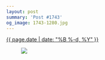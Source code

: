```yaml
---
layout: post
summary: 'Post #1743'
og_image: 1743-1280.jpg
---
```


<p>
 <time>
  <a href="/1743">
   {{ page.date | date: "%B %-d, %Y" }}
  </a>
 </time>
 <a href="/1743">
  <figure data-taken="2/11/2023">
   <img sizes="(min-width: 700px) 50vw, calc(100vw - 2rem)" src="{{ site.assets_url }}/1743-640.jpg" srcset="{{ site.assets_url }}/1743-320.jpg 320w, {{ site.assets_url }}/1743-640.jpg 640w, {{ site.assets_url }}/1743-960.jpg 960w, {{ site.assets_url }}/1743-1280.jpg 1280w"/>
  </figure>
 </a>
</p>
